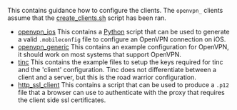 This contains guidance how to configure the clients. The `openvpn_` clients assume that the [create_clients.sh](../pki/create_clients.sh) script has been ran.

* [openvpn_ios](openvpn_ios) This contains a [Python][python] script that can be
    used to generate a valid `.mobileconfig` file to configure an OpenVPN
    connection on iOS.
* [openvpn_generic](openvpn_generic) This contains an example configuration for
    OpenVPN, it should work on most systems that support OpenVPN.
* [tinc](tinc) This contains the example files to setup the keys required for
    tinc and the 'client' configuration. Tinc does not differentiate between a
    client and a server, but this is the road warrior configuration.
* [http_ssl_client](http_ssl_client) This contains a script that can be used to
    produce a `.p12` file that a browser can use to authenticate with the proxy
    that requires the client side ssl certificates.


[python]: https://www.python.org/